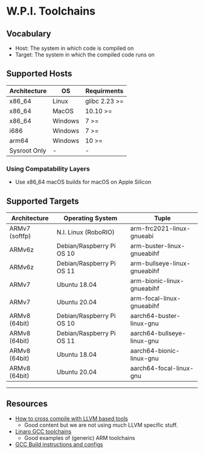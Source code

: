# W.P.I. Toolchains

## Vocabulary
 * Host: The system in which code is compiled on
 * Target: The system in which the compiled code runs on 

## Supported Hosts
| Architecture | OS | Requirments |
| - | - | - |
| x86_64 | Linux | glibc 2.23 >= |
| x86_64 | MacOS | 10.10 >= |
| x86_64 | Windows | 7 >= |
| i686 | Windows | 7 >= |
| arm64 | Windows | 10 >= |
| Sysroot Only | - | - |

### Using Compatability Layers
  * Use x86_64 macOS builds for macOS on Apple Silicon

## Supported Targets

| Architecture | Operating System | Tuple |
| - | - | - |
| ARMv7 (softfp) | N.I. Linux (RoboRIO) | arm-frc2021-linux-gnueabi |
| ARMv6z | Debian/Raspberry Pi OS 10 | arm-buster-linux-gnueabihf |
| ARMv6z | Debian/Raspberry Pi OS 11 | arm-bullseye-linux-gnueabihf |
| ARMv7 | Ubuntu 18.04 | arm-bionic-linux-gnueabihf |
| ARMv7 | Ubuntu 20.04 | arm-focal-linux-gnueabihf |
| ARMv8 (64bit) | Debian/Raspberry Pi OS 10 | aarch64-buster-linux-gnu |
| ARMv8 (64bit) | Debian/Raspberry Pi OS 11 | aarch64-bullseye-linux-gnu |
| ARMv8 (64bit) | Ubuntu 18.04 | aarch64-bionic-linux-gnu |
| ARMv8 (64bit) | Ubuntu 20.04 | aarch64-focal-linux-gnu |
-----

## Resources
 * [How to cross compile with LLVM based tools](https://archive.fosdem.org/2018/schedule/event/crosscompile/attachments/slides/2107/export/events/attachments/crosscompile/slides/2107/How_to_cross_compile_with_LLVM_based_tools.pdf)
   * Good content but we are not using much LLVM specific stuff.
 * [Linaro GCC toolchains](https://releases.linaro.org/components/toolchain/binaries/)
   * Good examples of (generic) ARM toolchains
 * [GCC Build instructions and configs](https://gcc.gnu.org/install/)